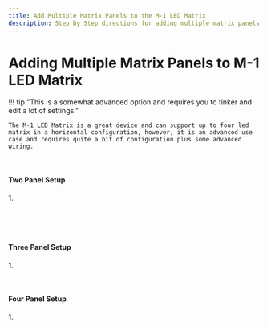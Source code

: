 ```yaml
---
title: Add Multiple Matrix Panels to the M-1 LED Matrix
description: Step by Step directions for adding multiple matrix panels your M-1 LED Matrix.
---
```

# Adding Multiple Matrix Panels to M-1 LED Matrix

!!! tip "This is a somewhat advanced option and requires you to tinker and edit a lot of settings."

    The M-1 LED Matrix is a great device and can support up to four led matrix in a horizontal configuration, however, it is an advanced use case and requires quite a bit of configuration plus some advanced wiring.

&nbsp;

#### Two Panel Setup

1\.

&nbsp;

&nbsp;

#### Three Panel Setup

1\.

&nbsp;

#### Four Panel Setup

1\.